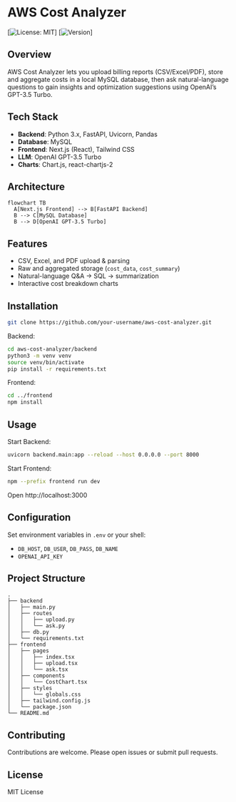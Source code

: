 # AWS Cost Analyzer

[![License: MIT](https://img.shields.io/badge/license-MIT-blue.svg)] [![Version](https://img.shields.io/badge/version-1.0.0-success)]  

## Overview

AWS Cost Analyzer lets you upload billing reports (CSV/Excel/PDF), store and aggregate costs in a local MySQL database, then ask natural-language questions to gain insights and optimization suggestions using OpenAI’s GPT-3.5 Turbo.

## Tech Stack

- **Backend**: Python 3.x, FastAPI, Uvicorn, Pandas  
- **Database**: MySQL  
- **Frontend**: Next.js (React), Tailwind CSS  
- **LLM**: OpenAI GPT-3.5 Turbo
- **Charts**: Chart.js, react-chartjs-2  

## Architecture

```mermaid
flowchart TB
  A[Next.js Frontend] --> B[FastAPI Backend]
  B --> C[MySQL Database]
  B --> D[OpenAI GPT-3.5 Turbo]
```

## Features

- CSV, Excel, and PDF upload & parsing  
- Raw and aggregated storage (`cost_data`, `cost_summary`)  
- Natural-language Q&A → SQL → summarization  
- Interactive cost breakdown charts  

## Installation

```bash
git clone https://github.com/your-username/aws-cost-analyzer.git
```

Backend:

```bash
cd aws-cost-analyzer/backend
python3 -m venv venv
source venv/bin/activate
pip install -r requirements.txt
```

Frontend:

```bash
cd ../frontend
npm install
```

## Usage

Start Backend:

```bash
uvicorn backend.main:app --reload --host 0.0.0.0 --port 8000
```

Start Frontend:

```bash
npm --prefix frontend run dev
```

Open http://localhost:3000

## Configuration

Set environment variables in `.env` or your shell:

- `DB_HOST`, `DB_USER`, `DB_PASS`, `DB_NAME`  
- `OPENAI_API_KEY`

## Project Structure

```
.
├── backend
│   ├── main.py
│   ├── routes
│   │   ├── upload.py
│   │   └── ask.py
│   ├── db.py
│   └── requirements.txt
├── frontend
│   ├── pages
│   │   ├── index.tsx
│   │   ├── upload.tsx
│   │   └── ask.tsx
│   ├── components
│   │   └── CostChart.tsx
│   ├── styles
│   │   └── globals.css
│   ├── tailwind.config.js
│   └── package.json
└── README.md
```

## Contributing

Contributions are welcome. Please open issues or submit pull requests.

## License

MIT License
